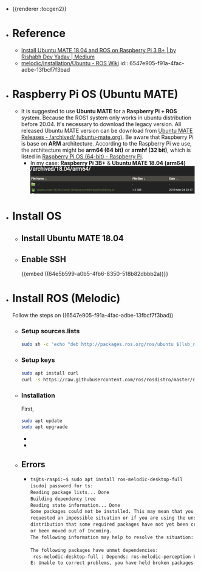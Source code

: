 - {{renderer :tocgen2}}
- # Reference
	- [Install Ubuntu MATE 18.04 and ROS on Raspberry Pi 3 B+ | by Rishabh Dev Yadav | Medium](https://rishabhdevyadav.medium.com/install-ubuntu-mate-18-04-and-ros-on-raspberry-pi-3-b-7ff84688fa37)
	- [melodic/Installation/Ubuntu - ROS Wiki](http://wiki.ros.org/melodic/Installation/Ubuntu)
	  id:: 6547e905-f91a-4fac-adbe-13fbcf7f3bad
- # Raspberry Pi OS (Ubuntu MATE)
	- It is suggested to use **Ubuntu MATE** for a **Raspberry Pi + ROS** system. Because the ROS1 system only works in ubuntu distribution before 20.04. It's necessary to download the legacy version. All released Ubuntu MATE version can be download from [Ubuntu MATE Releases - /archived/ (ubuntu-mate.org)](https://releases.ubuntu-mate.org/archived/). Be aware that Raspberry Pi is base on **ARM** architecture. According to the Raspberry Pi we use, the architecture might be **arm64 (64 bit)** or **armhf (32 bit)**, which is listed in [Raspberry Pi OS (64-bit) - Raspberry Pi](https://www.raspberrypi.com/news/raspberry-pi-os-64-bit/).
		- In my case: **Raspberry Pi 3B+** & **Ubuntu MATE 18.04 (arm64)**
		  ![image.png](../assets/image_1699206476922_0.png)
- # Install OS
	- ## Install Ubuntu MATE 18.04
	- ## Enable SSH
	  {{embed ((64e5b599-a0b5-4fb6-8350-518b82dbbb2a))}}
- # Install ROS (Melodic)
  Follow the steps on ((6547e905-f91a-4fac-adbe-13fbcf7f3bad))
	- ### Setup sources.lists
	  ```bash
	  sudo sh -c 'echo "deb http://packages.ros.org/ros/ubuntu $(lsb_release -sc) main" > /etc/apt/sources.list.d/ros-latest.list'
	  ```
	- ### Setup keys
	  ```bash
	  sudo apt install curl
	  curl -s https://raw.githubusercontent.com/ros/rosdistro/master/ros.asc | sudo apt-key add -
	  ```
	- ### Installation
	  First,
	  ```bash
	  sudo apt update
	  sudo apt upgraade
	  ```
		-
		-
	- ## Errors
		- ```bash
		  ts@ts-raspi:~$ sudo apt install ros-melodic-desktop-full
		  [sudo] password for ts:
		  Reading package lists... Done
		  Building dependency tree
		  Reading state information... Done
		  Some packages could not be installed. This may mean that you have
		  requested an impossible situation or if you are using the unstable
		  distribution that some required packages have not yet been created
		  or been moved out of Incoming.
		  The following information may help to resolve the situation:
		  
		  The following packages have unmet dependencies:
		   ros-melodic-desktop-full : Depends: ros-melodic-perception but it is not going to be installed
		  E: Unable to correct problems, you have held broken packages.
		  ```